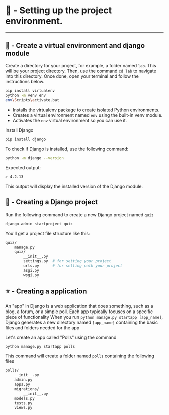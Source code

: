 # 📂 - Setting up the project environment.

---
## 🐍 - Create a virtual environment and django module
Create a directory for your project, for example, a folder named `lab`. This will be your project directory. Then, use the command `cd lab` to navigate into this directory. Once done, open your terminal and follow the instructions below.

```bash
pip install virtualenv
python -m venv env 
env\Scripts\activate.bat
```
* Installs the virtualenv package to create isolated Python environments.
* Creates a virtual environment named `env` using the built-in venv module.
* Activates the `env` virtual environment so you can use it.

Install Django
```bash
pip install django
```
To check if Django is installed, use the following command:
```bash
python -m django --version
```
Expected output:
```bash
> 4.2.13
```
This output will display the installed version of the Django module.

## 🦒 - Creating a Django project
Run the following command to create a new Django project named `quiz`
```bash
django-admin startproject quiz
```
You'll get a project file structure like this:
```bash
quiz/
    manage.py
    quiz/
        __init__.py
        settings.py  # for setting your project
        urls.py      # for setting path your project
        asgi.py
        wsgi.py
```
## ⭐️ - Creating a application
An "app" in Django is a web application that does something, such as a blog, a forum, or a simple poll. Each app typically focuses on a specific piece of functionality
When you run `python manage.py startapp [app_name]`, Django generates a new directory named `[app_name]` containing the basic files and folders needed for the app

Let's create an app called "Polls" using the command
```bash
python manage.py startapp polls
```

This command will create a folder named `polls` containing the following files
```bash
polls/
    __init__.py
    admin.py
    apps.py
    migrations/
        __init__.py
    models.py
    tests.py
    views.py
```


